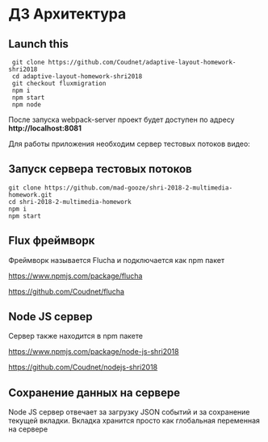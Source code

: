 # ДЗ Архитектура
## Launch this
 ```shell
  git clone https://github.com/Coudnet/adaptive-layout-homework-shri2018
  cd adaptive-layout-homework-shri2018
  git checkout fluxmigration
  npm i
  npm start
  npm node
```
После запуска webpack-server проект будет доступен по адресу **http://localhost:8081**

Для работы приложения необходим сервер тестовых потоков видео:
## Запуск сервера тестовых потоков
```shell
git clone https://github.com/mad-gooze/shri-2018-2-multimedia-homework.git
cd shri-2018-2-multimedia-homework
npm i
npm start
```
 
## Flux фреймворк
Фреймворк называется Flucha  и подключается как npm пакет

https://www.npmjs.com/package/flucha

https://github.com/Coudnet/flucha

## Node JS сервер
Сервер также находится в npm пакете

https://www.npmjs.com/package/node-js-shri2018

https://github.com/Coudnet/nodejs-shri2018

## Сохранение данных на сервере

Node JS сервер отвечает за загрузку JSON событий и за сохранение текущей вкладки.
Вкладка хранится просто как глобальная переменная на сервере